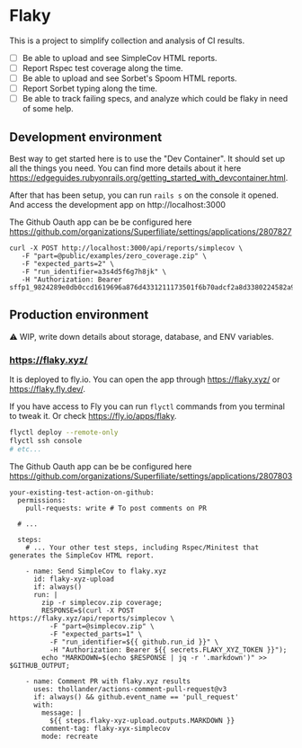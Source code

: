 # Flaky

This is a project to simplify collection and analysis of CI results.

- [ ] Be able to upload and see SimpleCov HTML reports.
- [ ] Report Rspec test coverage along the time.
- [ ] Be able to upload and see Sorbet's Spoom HTML reports.
- [ ] Report Sorbet typing along the time.
- [ ] Be able to track failing specs, and analyze which could be flaky in need of some help.

## Development environment

Best way to get started here is to use the "Dev Container".
It should set up all the things you need.
You can find more details about it here https://edgeguides.rubyonrails.org/getting_started_with_devcontainer.html.

After that has been setup, you can run `rails s` on the console it opened.
And access the development app on http://localhost:3000

The Github Oauth app can be be configured here https://github.com/organizations/Superfiliate/settings/applications/2807827

```
curl -X POST http://localhost:3000/api/reports/simplecov \
   -F "part=@public/examples/zero_coverage.zip" \
   -F "expected_parts=2" \
   -F "run_identifier=a3s4d5f6g7h8jk" \
   -H "Authorization: Bearer sffp1_9824289e0db0ccd1619696a876d4331211173501f6b70adcf2a8d3380224582a9bef654a18775418c6ac58a0d7fcca51a620f92a6c019d993aa0bc7dc636d975"
```

## Production environment

⚠️ WIP, write down details about storage, database, and ENV variables.

### https://flaky.xyz/

It is deployed to fly.io. You can open the app through https://flaky.xyz/ or https://flaky.fly.dev/.

If you have access to Fly you can run `flyctl` commands from you terminal to tweak it.
Or check https://fly.io/apps/flaky.
```bash
flyctl deploy --remote-only
flyctl ssh console
# etc...
```

The Github Oauth app can be be configured here https://github.com/organizations/Superfiliate/settings/applications/2807803

```
your-existing-test-action-on-github:
  permissions:
    pull-requests: write # To post comments on PR

  # ...

  steps:
    # ... Your other test steps, including Rspec/Minitest that generates the SimpleCov HTML report.

    - name: Send SimpleCov to flaky.xyz
      id: flaky-xyz-upload
      if: always()
      run: |
        zip -r simplecov.zip coverage;
        RESPONSE=$(curl -X POST https://flaky.xyz/api/reports/simplecov \
          -F "part=@simplecov.zip" \
          -F "expected_parts=1" \
          -F "run_identifier=${{ github.run_id }}" \
          -H "Authorization: Bearer ${{ secrets.FLAKY_XYZ_TOKEN }}");
        echo "MARKDOWN=$(echo $RESPONSE | jq -r '.markdown')" >> $GITHUB_OUTPUT;

    - name: Comment PR with flaky.xyz results
      uses: thollander/actions-comment-pull-request@v3
      if: always() && github.event_name == 'pull_request'
      with:
        message: |
          ${{ steps.flaky-xyz-upload.outputs.MARKDOWN }}
        comment-tag: flaky-xyx-simplecov
        mode: recreate
```
